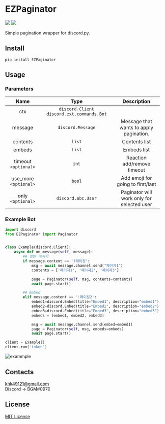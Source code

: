 # EZPaginator
![](https://img.shields.io/badge/python-%3E%3D%203.6-blue) ![](https://img.shields.io/badge/discord.py-%3E%3D1.0.0-blue)

Simple pagination wrapper for discord.py.

## Install
```
pip install EZPaginator
```

## Usage

### Parameters
|          Name         |                     Type                    |                 Description                |
|:---------------------:|:-------------------------------------------:|:------------------------------------------:|
|          ctx          | `discord.Client` `discord.ext.commands.Bot` |                                            |
|        message        |              `discord.Message`              |   Message that wants to apply pagination.  |
|        contents       |                    `list`                   |               Contents list                |
|         embeds        |                    `list`                   |                Embeds list                 |
|  timeout `<optional>` |                    `int`                    |         Reaction add/remove timeout        |
| use_more `<optional>` |                    `bool`                   |      Add emoji for going to first/last     |
|   only `<optional>`   |              `discord.abc.User`             | Paginator will work only for selected user |

### Example Bot
```py
import discord
from EZPaginator import Paginator


class Example(discord.Client):
    async def on_message(self, message):
        ## 일반 메시지 
        if message.content == '!페이징':
            msg = await message.channel.send("페이지1")
            contents = ['페이지1', '페이지2', '페이지3']

            page = Paginator(self, msg, contents=contents)
            await page.start()

        ## Embed 
        elif message.content == '!페이징2':
            embed1=discord.Embed(title="Embed1", description="embed1")
            embed2=discord.Embed(title="Embed2", description="embed2")
            embed3=discord.Embed(title="Embed3", description="embed3")
            embeds = [embed1, embed2, embed3]

            msg = await message.channel.send(embed=embed1)
            page = Paginator(self, msg, embeds=embeds)
            await page.start()

client = Example()
client.run('token')
```


![exammple](https://user-images.githubusercontent.com/30457148/78644598-14d24f00-78f1-11ea-8671-d8e5f4c2d1cc.gif)


## Contacts
khk49121@gmail.com <br>
Discord -> BGM#0970

## License
[MIT License](https://github.com/khk4912/EZPaginator/blob/master/LICENSE)